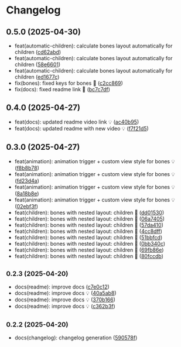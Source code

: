# Changelog

## 0.5.0 (2025-04-30)

* feat(automatic-children): calculate bones layout automatically for children ([cd62abd](https://github.com/chicio/react-native-skia-skeleton/commit/cd62abd))
* feat(automatic-children): calculate bones layout automatically for children ([58e6601](https://github.com/chicio/react-native-skia-skeleton/commit/58e6601))
* feat(automatic-children): calculate bones layout automatically for children ([ed1677c](https://github.com/chicio/react-native-skia-skeleton/commit/ed1677c))
* fix(bones): fixed keys for bones :rocket: ([c2cc869](https://github.com/chicio/react-native-skia-skeleton/commit/c2cc869))
* fix(docs): fixed readme link :rocket: ([bc7c7df](https://github.com/chicio/react-native-skia-skeleton/commit/bc7c7df))

## 0.4.0 (2025-04-27)

* feat(docs): updated readme video link :bulb: ([ac40b95](https://github.com/chicio/react-native-skia-skeleton/commit/ac40b95))
* feat(docs): updated readme with new video :bulb: ([f7f21d5](https://github.com/chicio/react-native-skia-skeleton/commit/f7f21d5))

## 0.3.0 (2025-04-27)

* feat(animation): animation trigger + custom view style for bones :bulb: ([f8b8b78](https://github.com/chicio/react-native-skia-skeleton/commit/f8b8b78))
* feat(animation): animation trigger + custom view style for bones :bulb: ([fd23d4a](https://github.com/chicio/react-native-skia-skeleton/commit/fd23d4a))
* feat(animation): animation trigger + custom view style for bones :bulb: ([8a18b8e](https://github.com/chicio/react-native-skia-skeleton/commit/8a18b8e))
* feat(animation): animation trigger + custom view style for bones :bulb: ([02ebf3f](https://github.com/chicio/react-native-skia-skeleton/commit/02ebf3f))
* feat(children): bones with nested layout: children :rocket: ([dd01530](https://github.com/chicio/react-native-skia-skeleton/commit/dd01530))
* feat(children): bones with nested layout: children :rocket: ([06a7405](https://github.com/chicio/react-native-skia-skeleton/commit/06a7405))
* feat(children): bones with nested layout: children :rocket: ([57da410](https://github.com/chicio/react-native-skia-skeleton/commit/57da410))
* feat(children): bones with nested layout: children :rocket: ([4cc8dff](https://github.com/chicio/react-native-skia-skeleton/commit/4cc8dff))
* feat(children): bones with nested layout: children :rocket: ([51bbfcd](https://github.com/chicio/react-native-skia-skeleton/commit/51bbfcd))
* feat(children): bones with nested layout: children :rocket: ([0bb340c](https://github.com/chicio/react-native-skia-skeleton/commit/0bb340c))
* feat(children): bones with nested layout: children :rocket: ([69fb86e](https://github.com/chicio/react-native-skia-skeleton/commit/69fb86e))
* feat(children): bones with nested layout: children :rocket: ([80fccdb](https://github.com/chicio/react-native-skia-skeleton/commit/80fccdb))

## <small>0.2.3 (2025-04-20)</small>

* docs(readme): improve docs ([c7e0c12](https://github.com/chicio/react-native-skia-skeleton/commit/c7e0c12))
* docs(readme): improve docs :bulb: ([40a5ab8](https://github.com/chicio/react-native-skia-skeleton/commit/40a5ab8))
* docs(readme): improve docs :bulb: ([370b166](https://github.com/chicio/react-native-skia-skeleton/commit/370b166))
* docs(readme): improve docs :bulb: ([c362b3f](https://github.com/chicio/react-native-skia-skeleton/commit/c362b3f))

## <small>0.2.2 (2025-04-20)</small>

* docs(changelog): changelog generation ([590578f](https://github.com/chicio/react-native-skia-skeleton/commit/590578f))
